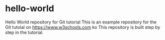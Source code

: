 # hello-world
Hello World repository for Git tutorial
This is an example repository for the Git tutoial on https://www.w3schools.com
ko
This repository is built step by step in the tutorial.
